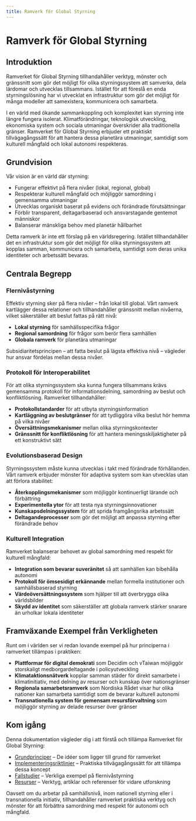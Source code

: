 ```yaml
---
title: Ramverk för Global Styrning
---
```


# Ramverk för Global Styrning

## Introduktion

Ramverket för Global Styrning tillhandahåller verktyg, mönster och gränssnitt som gör det möjligt för olika styrningssystem att samverka, dela lärdomar och utvecklas tillsammans. Istället för att föreslå en enda styrningslösning har vi utvecklat en infrastruktur som gör det möjligt för många modeller att samexistera, kommunicera och samarbeta.

I en värld med ökande sammankoppling och komplexitet kan styrning inte längre fungera isolerat. Klimatförändringar, teknologisk utveckling, ekonomiska system och sociala utmaningar överskrider alla traditionella gränser. Ramverket för Global Styrning erbjuder ett praktiskt tillvägagångssätt för att hantera dessa planetära utmaningar, samtidigt som kulturell mångfald och lokal autonomi respekteras.

## Grundvision

Vår vision är en värld där styrning:

- Fungerar effektivt på flera nivåer (lokal, regional, global)
- Respekterar kulturell mångfald och möjliggör samordning i gemensamma utmaningar
- Utvecklas organiskt baserat på evidens och förändrade förutsättningar
- Förblir transparent, deltagarbaserad och ansvarstagande gentemot människor
- Balanserar mänskliga behov med planetär hållbarhet

Detta ramverk är inte ett förslag på en världsregering. Istället tillhandahåller det en infrastruktur som gör det möjligt för olika styrningssystem att kopplas samman, kommunicera och samarbeta, samtidigt som deras unika identiteter och arbetssätt bevaras.

## Centrala Begrepp

### Flernivåstyrning

Effektiv styrning sker på flera nivåer – från lokal till global. Vårt ramverk kartlägger dessa relationer och tillhandahåller gränssnitt mellan nivåerna, vilket säkerställer att beslut fattas på rätt nivå:

- **Lokal styrning** för samhällsspecifika frågor  
- **Regional samordning** för frågor som berör flera samhällen  
- **Globala ramverk** för planetära utmaningar

Subsidiaritetsprincipen – att fatta beslut på lägsta effektiva nivå – vägleder hur ansvar fördelas mellan dessa nivåer.

### Protokoll för Interoperabilitet

För att olika styrningssystem ska kunna fungera tillsammans krävs gemensamma protokoll för informationsdelning, samordning av beslut och konfliktlösning. Ramverket tillhandahåller:

- **Protokollstandarder** för att utbyta styrningsinformation  
- **Kartläggning av beslutgränser** för att tydliggöra vilka beslut hör hemma på vilka nivåer  
- **Översättningsmekanismer** mellan olika styrningskontexter  
- **Gränssnitt för konfliktlösning** för att hantera meningsskiljaktigheter på ett konstruktivt sätt

### Evolutionsbaserad Design

Styrningssystem måste kunna utvecklas i takt med förändrade förhållanden. Vårt ramverk erbjuder mönster för adaptiva system som kan utvecklas utan att förlora stabilitet:

- **Återkopplingsmekanismer** som möjliggör kontinuerligt lärande och förbättring  
- **Experimentella ytor** för att testa nya styrningsinnovationer  
- **Kunskapsdelningssystem** för att sprida framgångsrika arbetssätt  
- **Deltagandeprocesser** som gör det möjligt att anpassa styrning efter förändrade behov

### Kulturell Integration

Ramverket balanserar behovet av global samordning med respekt för kulturell mångfald:

- **Integration som bevarar suveränitet** så att samhällen kan bibehålla autonomi  
- **Protokoll för ömsesidigt erkännande** mellan formella institutioner och samhällsbaserad styrning  
- **Värdeöversättningssystem** som hjälper till att överbrygga olika världsbilder  
- **Skydd av identitet** som säkerställer att globala ramverk stärker snarare än urholkar lokala identiteter

## Framväxande Exempel från Verkligheten

Runt om i världen ser vi redan lovande exempel på hur principerna i ramverket tillämpas i praktiken:

- **Plattformar för digital demokrati** som Decidim och vTaiwan möjliggör storskaligt medborgardeltagande i policyutveckling  
- **Klimataktionsnätverk** kopplar samman städer för direkt samarbete i klimatinitiativ, med delning av resurser och kunskap över nationsgränser  
- **Regionala samarbetsramverk** som Nordiska Rådet visar hur olika nationer kan samarbeta samtidigt som de bevarar kulturell autonomi  
- **Transnationella system för gemensam resursförvaltning** som möjliggör styrning av delade resurser över gränser

## Kom igång

Denna dokumentation vägleder dig i att förstå och tillämpa Ramverket för Global Styrning:

- [Grundprinciper](/frameworks/docs/principles) – De idéer som ligger till grund för ramverket  
- [Implementeringsriktlinjer](/frameworks/docs/implementation) – Praktiska tillvägagångssätt för att tillämpa dessa koncept  
- [Fallstudier](/frameworks/docs/case-studies) – Verkliga exempel på flernivåstyrning  
- [Resurser](/frameworks/docs/resources) – Verktyg, artiklar och referenser för vidare utforskning

Oavsett om du arbetar på samhällsnivå, inom nationell styrning eller i transnationella initiativ, tillhandahåller ramverket praktiska verktyg och mönster för att förbättra samordning med respekt för autonomi och mångfald.

